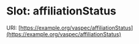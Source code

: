 # Slot: affiliationStatus

URI: [https://example.org/vaspec/affiliationStatus](https://example.org/vaspec/affiliationStatus)